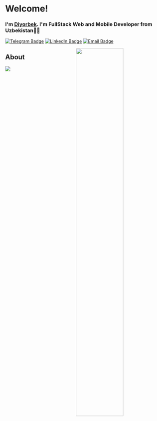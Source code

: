 # Welcome!

### I'm [Diyorbek](https://github.com/diyorbek0309). I'm FullStack Web and Mobile Developer from Uzbekistan👩‍💻

[![Telegram Badge](https://img.shields.io/badge/Telegram-4eb7fc?style=for-the-badge&logo=telegram&logoColor=white)](https://t.me/dasturchining_tundaligi)
[![LinkedIn Badge](https://img.shields.io/badge/Linkedin-1f75ff?style=for-the-badge&logo=linkedin&logoColor=white)](https://www.linkedin.com/in/diyorbek-olimov/)
[![Email Badge](https://img.shields.io/badge/Gmail-D14836?style=for-the-badge&logo=gmail&logoColor=white)](mailto:diyorbekolimov2000@gmail.com)

<img align="right" width='55%' src="https://github-readme-stats.vercel.app/api?username=diyorbek0309&show_icons=true&hide_border=true">

## About
<div>
  <a href="https://github.com/diyorbek0309">
    <img align="center" src="https://github-readme-stats.vercel.app/api/top-langs/?username=diyorbek0309&bg_color=0d1117&text_color=bdc3c7&title_color=f1c40f&hide_border=true&layout=compact&langs_count=10" />
  </a>
</div>
<br />
<br />
